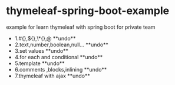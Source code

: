 # thymeleaf-spring-boot-example
example for learn thymeleaf with spring boot for private team

<ul>
<li>1.#{},${},\*{},@ **undo**</li>
<li>2.text,number,boolean,null... **undo**</li>
<li>3.set values **undo**</li>
<li>4.for each and conditional **undo**</li>
<li>5.template **undo**</li>
<li>6.comments ,blocks,inlining **undo**</li>
<li>7.thymeleaf with ajax **undo**</li>
<ul>
